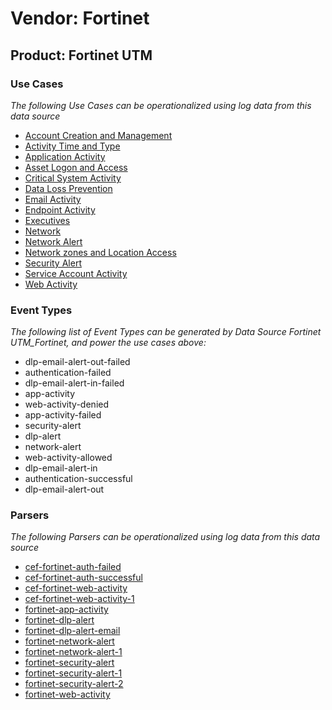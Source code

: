 Vendor: Fortinet
================
Product: Fortinet UTM
---------------------

### Use Cases

_The following Use Cases can be operationalized using log data from this data source_

* [Account Creation and Management](../UseCases/usecase_account_creation_and_management.md)
* [Activity Time  and Type](../UseCases/usecase_activity_time__and_type.md)
* [Application Activity](../UseCases/usecase_application_activity.md)
* [Asset Logon and Access](../UseCases/usecase_asset_logon_and_access.md)
* [Critical System Activity](../UseCases/usecase_critical_system_activity.md)
* [Data Loss Prevention](../UseCases/usecase_data_loss_prevention.md)
* [Email Activity](../UseCases/usecase_email_activity.md)
* [Endpoint Activity](../UseCases/usecase_endpoint_activity.md)
* [Executives](../UseCases/usecase_executives.md)
* [Network](../UseCases/usecase_network.md)
* [Network Alert](../UseCases/usecase_network_alert.md)
* [Network zones and Location Access](../UseCases/usecase_network_zones_and_location_access.md)
* [Security Alert](../UseCases/usecase_security_alert.md)
* [Service Account Activity](../UseCases/usecase_service_account_activity.md)
* [Web Activity](../UseCases/usecase_web_activity.md)


### Event Types

_The following list of Event Types can be generated by Data Source Fortinet UTM_Fortinet, and power the use cases above:_

- dlp-email-alert-out-failed
- authentication-failed
- dlp-email-alert-in-failed
- app-activity
- web-activity-denied
- app-activity-failed
- security-alert
- dlp-alert
- network-alert
- web-activity-allowed
- dlp-email-alert-in
- authentication-successful
- dlp-email-alert-out


### Parsers

_The following Parsers can be operationalized using log data from this data source_

* [cef-fortinet-auth-failed](../Parsers/parserContent_cef-fortinet-auth-failed.md)
* [cef-fortinet-auth-successful](../Parsers/parserContent_cef-fortinet-auth-successful.md)
* [cef-fortinet-web-activity](../Parsers/parserContent_cef-fortinet-web-activity.md)
* [cef-fortinet-web-activity-1](../Parsers/parserContent_cef-fortinet-web-activity-1.md)
* [fortinet-app-activity](../Parsers/parserContent_fortinet-app-activity.md)
* [fortinet-dlp-alert](../Parsers/parserContent_fortinet-dlp-alert.md)
* [fortinet-dlp-alert-email](../Parsers/parserContent_fortinet-dlp-alert-email.md)
* [fortinet-network-alert](../Parsers/parserContent_fortinet-network-alert.md)
* [fortinet-network-alert-1](../Parsers/parserContent_fortinet-network-alert-1.md)
* [fortinet-security-alert](../Parsers/parserContent_fortinet-security-alert.md)
* [fortinet-security-alert-1](../Parsers/parserContent_fortinet-security-alert-1.md)
* [fortinet-security-alert-2](../Parsers/parserContent_fortinet-security-alert-2.md)
* [fortinet-web-activity](../Parsers/parserContent_fortinet-web-activity.md)
